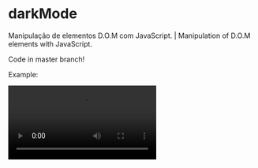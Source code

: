 # darkMode
Manipulação de elementos D.O.M com JavaScript. | Manipulation of D.O.M elements with JavaScript.

Code in master branch!

Example:

![Dark Mode e Light Mode](https://user-images.githubusercontent.com/106601261/175798261-e4c50a67-914a-45c6-bb73-50231332e94a.mp4)
